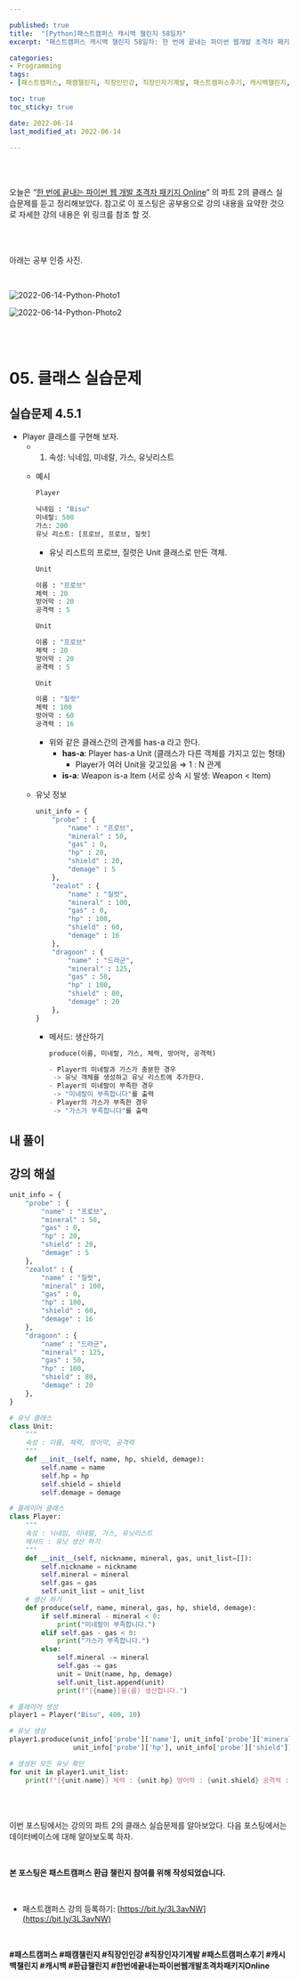 ```yaml
---

published: true
title:  "[Python]패스트캠퍼스 캐시백 챌린지 58일차"
excerpt: "패스트캠퍼스 캐시백 챌린지 58일차: 한 번에 끝내는 파이썬 웹개발 초격차 패키지 Online"

categories:
- Programming
tags:
- [패스트캠퍼스, 패캠챌린지, 직장인인강, 직장인자기계발, 패스트캠퍼스후기, 캐시백챌린지, 캐시백, 환급챌린지, 한번에끝내는파이썬웹개발초격차패키지Online]

toc: true
toc_sticky: true

date: 2022-06-14
last_modified_at: 2022-06-14

---
```

<br/><br/>

오늘은 “[한 번에 끝내는 파이썬 웹 개발 초격차 패키지 Online](https://fastcampus.co.kr/dev_online_pyweb)” 의 파트 2의 클래스 실습문제를 듣고 정리해보았다. 참고로 이 포스팅은 공부용으로 강의 내용을 요약한 것으로 자세한 강의 내용은 위 링크를 참조 할 것.

<br/><br/>

아래는 공부 인증 사진. 

<br/>

![2022-06-14-Python-Photo1](/assets/images/2022-06-14-Python-Photo/2022-06-14-Python-Photo1.jpg)

![2022-06-14-Python-Photo2](/assets/images/2022-06-14-Python-Photo/2022-06-14-Python-Photo2.jpg)

<br/><br/>

# 05. 클래스 실습문제

## 실습문제 4.5.1

- Player 클래스를 구현해 보자.
    - 1) 속성: 닉네임, 미네랄, 가스, 유닛리스트
    - 예시
        
        ```python
        Player
        
        닉네임 : "Bisu"
        미네랄: 500
        가스: 200
        유닛 리스트: [프로브, 프로브, 질럿]
        ```
        
        - 유닛 리스트의 프로브, 질럿은 Unit 클래스로 만든 객체.
        
        ```python
        Unit
        
        이름 : "프로브"
        체력 : 20
        방어막 : 20
        공격력 : 5
        ```
        
        ```python
        Unit
        
        이름 : "프로브"
        체력 : 20
        방어막 : 20
        공격력 : 5
        ```
        
        ```python
        Unit
        
        이름 : "질럿"
        체력 : 100
        방어막 : 60
        공격력 : 16
        ```
        
        - 위와 같은 클래스간의 관계를 has-a 라고 한다.
            - **has-a**: Player has-a Unit (클래스가 다른 객체를 가지고 있는 형태)
                - Player가 여러 Unit을 갖고있음 ⇒ 1 : N 관계
            - **is-a**: Weapon is-a Item (서로 상속 시 발생: Weapon < Item)
    - 유닛 정보
        
        ```python
        unit_info = {
            "probe" : {
                "name" : "프로브",
                "mineral" : 50,
                "gas" : 0,
                "hp" : 20,
                "shield" : 20,
                "demage" : 5
            },
            "zealot" : {
                "name" : "질럿",
                "mineral" : 100,
                "gas" : 0,
                "hp" : 100,
                "shield" : 60,
                "demage" : 16
            },
            "dragoon" : {
                "name" : "드라군",
                "mineral" : 125,
                "gas" : 50,
                "hp" : 100,
                "shield" : 80,
                "demage" : 20
            },
        }
        ```
        
        - 메서드: 생산하기
            
            ```python
            produce(이름, 미네랄, 가스, 체력, 방어막, 공격력)
            
            - Player의 미네랄과 가스가 충분한 경우
             -> 유닛 객체를 생성하고 유닛 리스트에 추가한다.
            - Player의 미네랄이 부족한 경우
             -> "미네랄이 부족합니다"를 출력
            - Player의 가스가 부족한 경우
             -> "가스가 부족합니다"를 출력
            ```
            

## 내 풀이

## 강의 해설

```python
unit_info = {
    "probe" : {
        "name" : "프로브",
        "mineral" : 50,
        "gas" : 0,
        "hp" : 20,
        "shield" : 20,
        "demage" : 5
    },
    "zealot" : {
        "name" : "질럿",
        "mineral" : 100,
        "gas" : 0,
        "hp" : 100,
        "shield" : 60,
        "demage" : 16
    },
    "dragoon" : {
        "name" : "드라군",
        "mineral" : 125,
        "gas" : 50,
        "hp" : 100,
        "shield" : 80,
        "demage" : 20
    },
}

# 유닛 클래스
class Unit:
    """
    속성 : 이름, 체력, 방어막, 공격력
    """
    def __init__(self, name, hp, shield, demage):
        self.name = name
        self.hp = hp
        self.shield = shield
        self.demage = demage

# 플레이어 클래스
class Player:
    """
    속성 : 닉네임, 미네랄, 가스, 유닛리스트
    메서드 : 유닛 생산 하기
    """
    def __init__(self, nickname, mineral, gas, unit_list=[]):
        self.nickname = nickname
        self.mineral = mineral
        self.gas = gas
        self.unit_list = unit_list
    # 생산 하기
    def produce(self, name, mineral, gas, hp, shield, demage):
        if self.mineral - mineral < 0:
            print("미네랄이 부족합니다.")
        elif self.gas - gas < 0:
            print("가스가 부족합니다.")
        else:
            self.mineral -= mineral
            self.gas -= gas
            unit = Unit(name, hp, demage)
            self.unit_list.append(unit)
            print(f"[{name}]을(를) 생산합니다.")

# 플레이어 생성
player1 = Player("Bisu", 400, 10)

# 유닛 생성
player1.produce(unit_info['probe']['name'], unit_info['probe']['mineral'], unit_info['probe']['gas'], unit_info['probe']['demage'],
                unit_info['probe']['hp'], unit_info['probe']['shield'])

# 생성된 모든 유닛 확인
for unit in player1.unit_list:
    print(f"[{unit.name}] 체력 : {unit.hp} 방어막 : {unit.shield} 공격력 : {unit.demage}")
```

<br/><br/>

이번 포스팅에서는 강의의 파트 2의 클래스 실습문제를 알아보았다. 다음 포스팅에서는 데이터베이스에 대해 알아보도록 하자.

<br/>

**본 포스팅은 패스트캠퍼스 환급 챌린지 참여를 위해 작성되었습니다.**

<br/>

- 패스트캠퍼스 강의 등록하기: [https://bit.ly/3L3avNW](https://bit.ly/3L3avNW)

<br/>

**#패스트캠퍼스 #패캠챌린지 #직장인인강 #직장인자기계발 #패스트캠퍼스후기 #캐시백챌린지 #캐시백 #환급챌린지 #한번에끝내는파이썬웹개발초격차패키지Online**